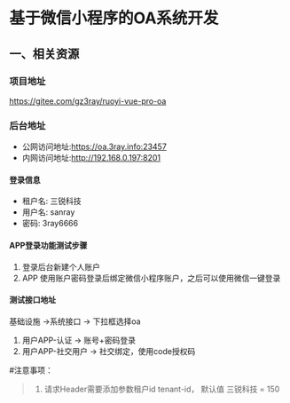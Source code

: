 # 基于微信小程序的OA系统开发
## 一、相关资源
### 项目地址
https://gitee.com/gz3ray/ruoyi-vue-pro-oa
### 后台地址
* 公网访问地址:https://oa.3ray.info:23457
* 内网访问地址:http://192.168.0.197:8201
#### 登录信息
* 租户名: 三锐科技
* 用户名: sanray
* 密码: 3ray6666

#### APP登录功能测试步骤
1. 登录后台新建个人账户
2. APP 使用账户密码登录后绑定微信小程序账户，之后可以使用微信一键登录

#### 测试接口地址
基础设施 ->系统接口 -> 下拉框选择oa
1. 用户APP-认证 -> 账号+密码登录 
2. 用户APP-社交用户 -> 社交绑定，使用code授权码 


#注意事项：
> 1. 请求Header需要添加参数租户id tenant-id， 默认值 三锐科技 = 150

